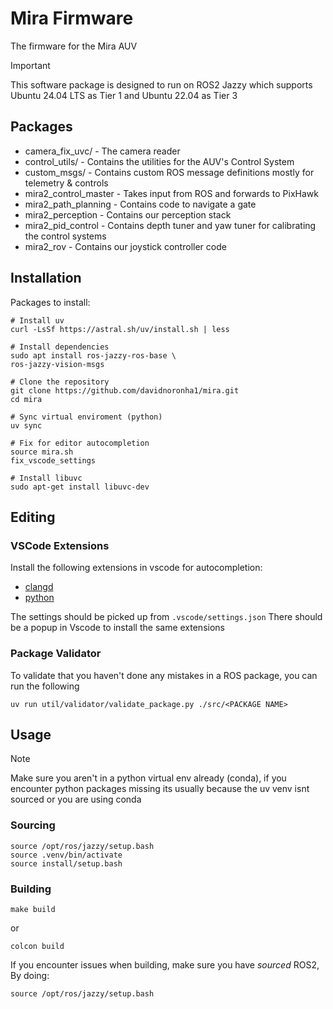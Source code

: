 # Mira Firmware
The firmware for the Mira AUV

> [!IMPORTANT]
> This software package is designed to run on ROS2 Jazzy which supports Ubuntu 24.04 LTS as Tier 1 and Ubuntu 22.04 as Tier 3

## Packages
- camera_fix_uvc/ - The camera reader
- control_utils/ - Contains the utilities for the AUV's Control System
- custom_msgs/ - Contains custom ROS message definitions mostly for telemetry & controls
- mira2_control_master - Takes input from ROS and forwards to PixHawk
- mira2_path_planning - Contains code to navigate a gate
- mira2_perception - Contains our perception stack
- mira2_pid_control - Contains depth tuner and yaw tuner for calibrating the control systems
- mira2_rov - Contains our joystick controller code

## Installation
Packages to install:
```
# Install uv
curl -LsSf https://astral.sh/uv/install.sh | less

# Install dependencies
sudo apt install ros-jazzy-ros-base \
ros-jazzy-vision-msgs

# Clone the repository
git clone https://github.com/davidnoronha1/mira.git
cd mira

# Sync virtual enviroment (python)
uv sync

# Fix for editor autocompletion
source mira.sh
fix_vscode_settings

# Install libuvc
sudo apt-get install libuvc-dev
```

## Editing

### VSCode Extensions
Install the following extensions in vscode for autocompletion:
- [clangd](https://marketplace.visualstudio.com/items?itemName=llvm-vs-code-extensions.vscode-clangd)
- [python](https://marketplace.visualstudio.com/items?itemName=ms-python.python)

The settings should be picked up from `.vscode/settings.json`
There should be a popup in Vscode to install the same extensions

### Package Validator
To validate that you haven't done any mistakes in a ROS package, you can run the following 
```
uv run util/validator/validate_package.py ./src/<PACKAGE NAME>
```

## Usage

> [!NOTE]
> Make sure you aren't in a python virtual env already (conda), if you encounter python packages missing its usually because the uv venv isnt sourced or you are using conda

### Sourcing
```
source /opt/ros/jazzy/setup.bash
source .venv/bin/activate
source install/setup.bash
```

### Building
```
make build
```
or 
```
colcon build
```

If you encounter issues when building, make sure you have _sourced_ ROS2, By doing:
```
source /opt/ros/jazzy/setup.bash
```
